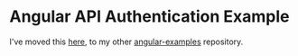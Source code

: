# Angular API Authentication Example

I've moved this [here](https://github.com/MandarinConLaBarba/angular-examples/tree/master/api-auth), to my other [angular-examples](https://github.com/MandarinConLaBarba/angular-examples) repository.


